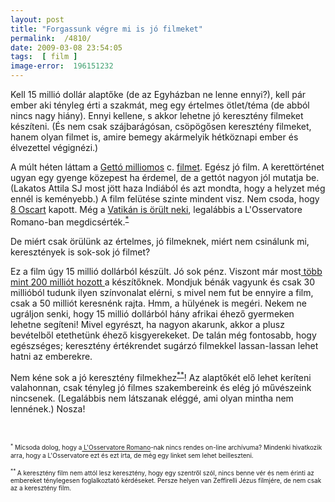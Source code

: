 ```yaml
---
layout: post
title: "Forgassunk végre mi is jó filmeket"
permalink:  /4810/ 
date: 2009-03-08 23:54:05
tags:  [ film ] 
image-error:  196151232 
---
```

Kell 15 millió dollár alaptőke (de az Egyházban ne lenne ennyi?), kell pár ember aki tényleg érti a szakmát, meg egy értelmes ötlet/téma (de abból nincs nagy hiány). Ennyi kellene, s akkor lehetne jó keresztény filmeket készíteni. (És nem csak szájbarágósan, csöpögősen keresztény filmeket, hanem olyan filmet is, amire bemegy akármelyik hétköznapi ember és élvezettel végignézi.)

A múlt héten láttam a <a href="http://port.hu/getto_milliomos_slumdog_millionaire/pls/fi/films.film_page?i_film_id=99746&amp;i_city_id=-1&amp;i_county_id=-1&amp;i_where=2&amp;i_topic_id=2">Gettó milliomos</a> c. <a href="http://www.imdb.com/title/tt1010048/">filmet</a>. Egész jó film. A kerettörténet ugyan egy gyenge közepest ha érdemel, de a gettót nagyon jól mutatja be. (Lakatos Attila SJ most jött haza Indiából és azt mondta, hogy a helyzet még ennél is keményebb.) A film felütése szinte mindent visz. Nem csoda, hogy<a href="http://oscar.com/oscarnight/winners/?pn=detail&amp;nominee=Slumdog%20Millionaire%20-%20Best%20Picture%20Nominee"> 8 Oscart</a> kapott. Még a <a href="http://www.speroforum.com/a/18400/Vatican-newspaper-commends-Slumdog-Millionaire">Vatikán is örült neki</a>, legalábbis a L'Osservatore Romano-ban megdicsérték.<sup><a href="#csillag">*</a></sup>



De miért csak örülünk az értelmes, jó filmeknek, miért nem csinálunk mi, keresztények is sok-sok jó filmet?

Ez a film úgy 15 millió dollárból készült. Jó sok pénz. Viszont már most<a href="http://est.hu/cikk/66131"> több mint 200 milliót hozott </a>a készítőknek. Mondjuk bénák vagyunk és csak 30 millióból tudunk ilyen színvonalat elérni, s mivel nem fut be ennyire a film, csak a 50 milliót keresnénk rajta. Hmm, a hülyének is megéri. Nekem ne ugráljon senki, hogy 15 millió dollárból hány afrikai éhező gyermeken lehetne segíteni! Mivel egyrészt, ha nagyon akarunk, akkor a plusz bevételből etethetünk éhező kisgyerekeket. De talán még fontosabb, hogy egészséges; keresztény értékrendet sugárzó filmekkel lassan-lassan lehet hatni az emberekre.

Nem kéne sok a jó keresztény filmekhez<sup><a href="#csillag2">**</a></sup>! Az alaptőkét elő lehet keríteni valahonnan, csak tényleg jó filmes szakembereink és elég jó művészeink nincsenek. (Legalábbis nem látszanak eléggé, ami olyan mintha nem lennének.) Nosza!

&nbsp;



<font size="-2"><a name="csillag"> <sup>*</sup></a> Micsoda dolog, hogy a<a href="http://www.vatican.va/news_services/or/"> L'Osservatore Romano</a>-nak nincs rendes on-line archívuma? Mindenki hivatkozik arra, hogy a L'Osservatore ezt és ezt írta, de még egy linket sem lehet beilleszteni.

<a name="csillag2"> <sup>** </sup></a>A keresztény film nem attól lesz keresztény, hogy egy szentről szól, nincs benne vér és nem érinti az embereket ténylegesen foglalkoztató kérdéseket. Persze helyen van Zeffirelli Jézus filmjére, de nem csak az a keresztény film.</font>

